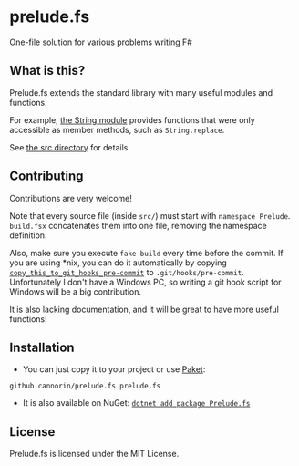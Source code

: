 prelude.fs
==========

One-file solution for various problems writing F#

## What is this?

Prelude.fs extends the standard library with many useful modules and functions.

For example, [the String module](https://github.com/cannorin/prelude.fs/tree/master/src/String.fs) provides functions that were only accessible as member methods, such as `String.replace`.

See [the src directory](https://github.com/cannorin/prelude.fs/tree/master/src/) for details.

## Contributing

Contributions are very welcome!

Note that every source file (inside `src/`) must start with `namespace Prelude`.
`build.fsx` concatenates them into one file, removing the namespace definition.

Also, make sure you execute `fake build` every time before the commit.
If you are using \*nix, you can do it automatically by copying [`copy_this_to_git_hooks_pre-commit`](https://github.com/cannorin/prelude.fs/tree/master/copy_this_to_git_hooks_pre-commit) to `.git/hooks/pre-commit`.
Unfortunately I don't have a Windows PC, so writing a git hook script for Windows will be a big contribution.

It is also lacking documentation, and it will be great to have more useful functions!

## Installation

* You can just copy it to your project or use [Paket](https://github.com/fsprojects/Paket):

```
github cannorin/prelude.fs prelude.fs
```

* It is also available on NuGet: [`dotnet add package Prelude.fs`](https://www.nuget.org/packages/Prelude.fs)

## License

Prelude.fs is licensed under the MIT License.
